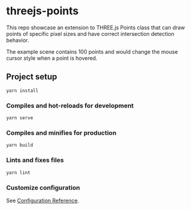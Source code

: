 # threejs-points

This repo showcase an extension to THREE.js Points class that can draw points
of specific pixel sizes and have correct intersection detection behavior.

The example scene contains 100 points and would change the mouse cursor style
when a point is hovered.

## Project setup
```
yarn install
```

### Compiles and hot-reloads for development
```
yarn serve
```

### Compiles and minifies for production
```
yarn build
```

### Lints and fixes files
```
yarn lint
```

### Customize configuration
See [Configuration Reference](https://cli.vuejs.org/config/).
